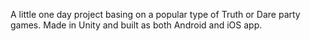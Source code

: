 A little one day project basing on a popular type of Truth or Dare party games.
Made in Unity and built as both Android and iOS app.
